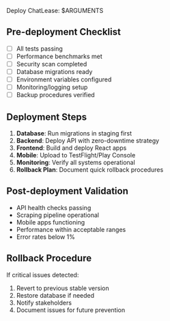 Deploy ChatLease: $ARGUMENTS

## Pre-deployment Checklist
- [ ] All tests passing
- [ ] Performance benchmarks met
- [ ] Security scan completed
- [ ] Database migrations ready
- [ ] Environment variables configured
- [ ] Monitoring/logging setup
- [ ] Backup procedures verified

## Deployment Steps
1. **Database**: Run migrations in staging first
2. **Backend**: Deploy API with zero-downtime strategy
3. **Frontend**: Build and deploy React apps
4. **Mobile**: Upload to TestFlight/Play Console
5. **Monitoring**: Verify all systems operational
6. **Rollback Plan**: Document quick rollback procedures

## Post-deployment Validation
- API health checks passing
- Scraping pipeline operational
- Mobile apps functioning
- Performance within acceptable ranges
- Error rates below 1%

## Rollback Procedure
If critical issues detected:
1. Revert to previous stable version
2. Restore database if needed
3. Notify stakeholders
4. Document issues for future prevention